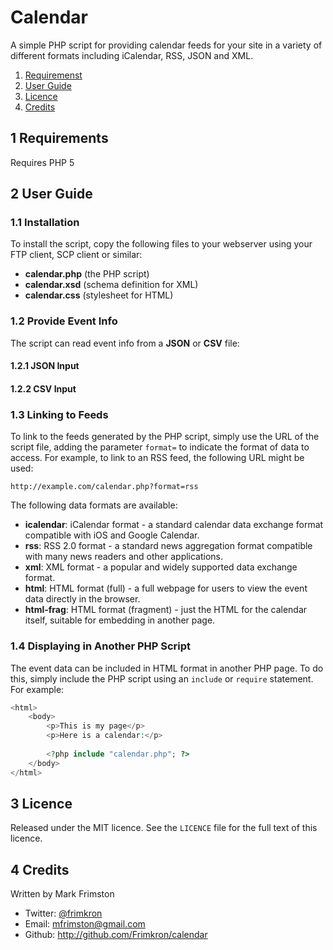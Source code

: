 Calendar
========

A simple PHP script for providing calendar feeds for your site in a variety of 
different formats including iCalendar, RSS, JSON and XML.

1. [Requiremenst](#requirements)
1. [User Guide](#user-guide)
2. [Licence](#licence)
3. [Credits](#credits)


1 Requirements
--------------

Requires PHP 5


2 User Guide
------------

### 1.1 Installation

To install the script, copy the following files to your webserver using your
FTP client, SCP client or similar:

* __calendar.php__ (the PHP script)
* __calendar.xsd__ (schema definition for XML)
* __calendar.css__ (stylesheet for HTML)

### 1.2 Provide Event Info

The script can read event info from a __JSON__ or __CSV__ file:

#### 1.2.1 JSON Input

#### 1.2.2 CSV Input

### 1.3 Linking to Feeds

To link to the feeds generated by the PHP script, simply use the URL of the 
script file, adding the parameter `format=` to indicate the format of data to 
access. For example, to link to an RSS feed, the following URL might be used:

	http://example.com/calendar.php?format=rss
	
The following data formats are available:

* __icalendar__: iCalendar format - a standard calendar data exchange format
  compatible with iOS and Google Calendar.
* __rss__: RSS 2.0 format - a standard news aggregation format compatible with
  many news readers and other applications.
* __xml__: XML format - a popular and widely supported data exchange format.
* __html__: HTML format (full) - a full webpage for users to view the event data 
  directly in the browser.
* __html-frag__: HTML format (fragment) - just the HTML for the calendar itself,
  suitable for embedding in another page.

### 1.4 Displaying in Another PHP Script

The event data can be included in HTML format in another PHP page. To do this,
simply include the PHP script using an `include` or `require` statement. For 
example:

``` php
<html>
	<body>
		<p>This is my page</p>
		<p>Here is a calendar:</p>
		
		<?php include "calendar.php"; ?>
	</body>
</html>
```

3 Licence
---------

Released under the MIT licence. See the `LICENCE` file for the full text of 
this licence.


4 Credits
---------

Written by Mark Frimston

* Twitter: [@frimkron](http://twitter.com/frimkron)
* Email: <mfrimston@gmail.com>
* Github: <http://github.com/Frimkron/calendar>

